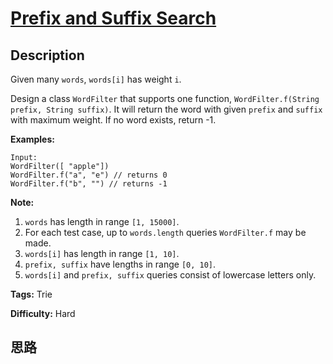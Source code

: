 # [Prefix and Suffix Search][title]

## Description

Given many `words`, `words[i]` has weight `i`.

Design a class `WordFilter` that supports one function, `WordFilter.f(String
prefix, String suffix)`. It will return the word with given `prefix` and
`suffix` with maximum weight. If no word exists, return -1.

**Examples:**
            Input:    WordFilter([ "apple"])    WordFilter.f("a", "e") // returns 0    WordFilter.f("b", "") // returns -1    



**Note:**

  1. `words` has length in range `[1, 15000]`.
  2. For each test case, up to `words.length` queries `WordFilter.f` may be made.
  3. `words[i]` has length in range `[1, 10]`.
  4. `prefix, suffix` have lengths in range `[0, 10]`.
  5. `words[i]` and `prefix, suffix` queries consist of lowercase letters only.




**Tags:** Trie

**Difficulty:** Hard

## 思路

[title]: https://leetcode.com/problems/prefix-and-suffix-search
